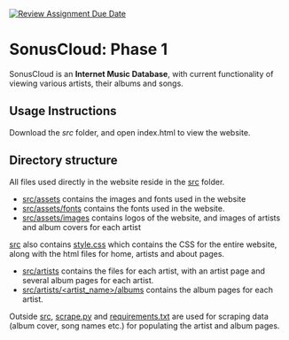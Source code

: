 [![Review Assignment Due Date](https://classroom.github.com/assets/deadline-readme-button-24ddc0f5d75046c5622901739e7c5dd533143b0c8e959d652212380cedb1ea36.svg)](https://classroom.github.com/a/uO3FBJhb)
# SonusCloud: Phase 1

SonusCloud is an **Internet Music Database**, with current functionality of viewing various artists, their albums and songs.

## Usage Instructions

Download the _src_ folder, and open index.html to view the website.

## Directory structure

All files used directly in the website reside in the [src](https://github.com/CS6-201-ISS-S23/project-team-87/tree/main/src) folder.

- [src/assets](https://github.com/CS6-201-ISS-S23/project-team-87/tree/main/src/assets) contains the images and fonts used in the website
- [src/assets/fonts](https://github.com/CS6-201-ISS-S23/project-team-87/tree/main/src/assets/fonts) contains the fonts used in the website.
- [src/assets/images](https://github.com/CS6-201-ISS-S23/project-team-87/tree/main/src/assets/images) contains logos of the website, and images of artists and album covers for each artist

[src](https://github.com/CS6-201-ISS-S23/project-team-87/tree/main/src) also contains [style.css](https://github.com/CS6-201-ISS-S23/project-team-87/blob/main/src/style.css) which contains the CSS for the entire website, along with the html files for home, artists and about pages.

- [src/artists](https://github.com/CS6-201-ISS-S23/project-team-87/tree/main/src/artists) contains the files for each artist, with an artist page and several album pages for each artist.
- [src/artists/<artist_name>/albums](https://github.com/CS6-201-ISS-S23/project-team-87/tree/main/src/artists/5sos/albums) contains the album pages for each artist.

Outside [src](https://github.com/CS6-201-ISS-S23/project-team-87/tree/main/src), [scrape.py](https://github.com/CS6-201-ISS-S23/project-team-87/blob/main/scrape.py) and [requirements.txt](https://github.com/CS6-201-ISS-S23/project-team-87/blob/main/requirements.txt) are used for scraping data (album cover, song names etc.) for populating the artist and album pages.
